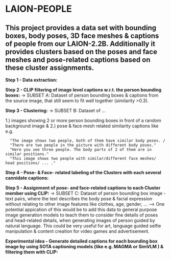 # LAION-PEOPLE
This project provides a data set with bounding boxes, body poses, 3D face meshes &amp; captions of people from our LAION-2.2B. Additionally it provides clusters based on the poses and face meshes and pose-related captions based on these cluster assignments.
---

**Step 1 - Data extraction:**


**Step 2 - CLIP filtering of image level captions w.r.t. the person bounding boxes:**
-> SUBSET A: Dataset of person bounding boxes & captions from the source image, that still seem to fit well together (similarity >0.3).


**Step 3 - Clustering:**
-> SUBSET B: Dataset of ...

  1.) images showing 2 or more person bounding boxes in front of a random background image & 
  2.) pose & face mesh related similarity captions like e.g. 

      "The image shows two people, both of them have similar body poses. /
      "There are two people in the picture with different body poses." 
      "Here you see three people. The body parts of 2 of them are in similar positions."
      "This image shows two people with similar/different face meshes/ head positions/ ... ."


**Step 4 - Pose- & Face- related labeling of the Clusters with each several cannidate captions:**


**Step 5 - Assignment of pose- and face-related captions to each Cluster member using CLIP:**
-> SUBSET C: Dataset of person bounding box image - text pairs, where the text describes the body pose & facial expression without relating to other image features like clothes, age, gender, ...  --> One potential appication of this would be to add this data to general purpose image generation models to teach them to consider fine details of poses and head-related details, when generating images of person guided by natural language. This could be very useful for art, language guided selfie manipulation & content creation for video games and advertisement.


**Experimental idea - Generate detailed captions for each bounding box image by using SOTA captioning models (like e.g. MAGMA or SimVLM ) & filtering them with CLIP:**
